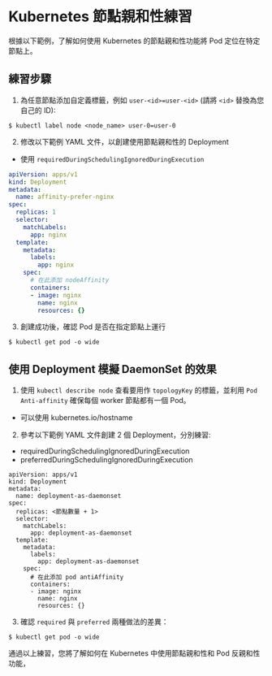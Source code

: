 # Kubernetes 節點親和性練習

根據以下範例，了解如何使用 Kubernetes 的節點親和性功能將 Pod 定位在特定節點上。

## 練習步驟

1. 為任意節點添加自定義標籤，例如 `user-<id>=user-<id>` (請將 `<id>` 替換為您自己的 ID):

```
$ kubectl label node <node_name> user-0=user-0
```

2. 修改以下範例 YAML 文件，以創建使用節點親和性的 Deployment

* 使用 `requiredDuringSchedulingIgnoredDuringExecution`

```yaml
apiVersion: apps/v1
kind: Deployment
metadata:
  name: affinity-prefer-nginx
spec:
  replicas: 1
  selector:
    matchLabels:
      app: nginx
  template:
    metadata:
      labels:
        app: nginx
    spec:
      # 在此添加 nodeAffinity
      containers:
      - image: nginx
        name: nginx
        resources: {}
```

3. 創建成功後，確認 Pod 是否在指定節點上運行

```
$ kubectl get pod -o wide
```

## 使用 Deployment 模擬 DaemonSet 的效果

1. 使用 `kubectl describe node` 查看要用作 `topologyKey` 的標籤，並利用 `Pod Anti-affinity` 確保每個 worker 節點都有一個 Pod。

* 可以使用 kubernetes.io/hostname

2. 參考以下範例 YAML 文件創建 2 個 Deployment，分別練習:

* requiredDuringSchedulingIgnoredDuringExecution
* preferredDuringSchedulingIgnoredDuringExecution

```
apiVersion: apps/v1
kind: Deployment
metadata:
  name: deployment-as-daemonset
spec:
  replicas: <節點數量 + 1>
  selector:
    matchLabels:
      app: deployment-as-daemonset
  template:
    metadata:
      labels:
        app: deployment-as-daemonset
    spec:
      # 在此添加 pod antiAffinity
      containers:
      - image: nginx
        name: nginx
        resources: {}
```

3. 確認 `required` 與 `preferred` 兩種做法的差異：

```
$ kubectl get pod -o wide
```

通過以上練習，您將了解如何在 Kubernetes 中使用節點親和性和 Pod 反親和性功能，

